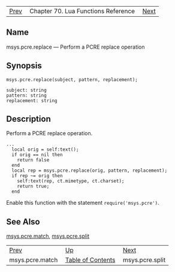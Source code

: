 |     |     |     |
| --- | --- | --- |
| [Prev](lua.ref.msys.pcre.match)  | Chapter 70. Lua Functions Reference |  [Next](lua.ref.msys.pcre.split) |

<a name="lua.ref.msys.pcre.replace"></a>
## Name

msys.pcre.replace — Perform a PCRE replace operation

<a name="idp18257600"></a>
## Synopsis

`msys.pcre.replace(subject, pattern, replacement);`

```
subject: string
pattern: string
replacement: string
```
<a name="idp18260640"></a>
## Description

Perform a PCRE replace operation.

```
...
  local orig = self:text();
  if orig == nil then
    return false
  end
  local rep = msys.pcre.replace(orig, pattern, replacement);
  if rep ~= orig then
    self:text(rep, ct.mimetype, ct.charset);
    return true;
  end
```

Enable this function with the statement `require('msys.pcre')`.

<a name="idp18264336"></a>
## See Also

[msys.pcre.match](lua.ref.msys.pcre.match "msys.pcre.match"), [msys.pcre.split](lua.ref.msys.pcre.split "msys.pcre.split")

|     |     |     |
| --- | --- | --- |
| [Prev](lua.ref.msys.pcre.match)  | [Up](lua.function.details) |  [Next](lua.ref.msys.pcre.split) |
| msys.pcre.match  | [Table of Contents](index) |  msys.pcre.split |

